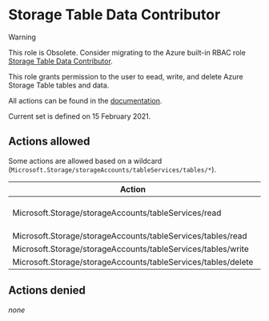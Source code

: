 # Storage Table Data Contributor

> [!WARNING]
> This role is Obsolete. Consider migrating to the Azure built-in RBAC role [Storage Table Data Contributor](https://learn.microsoft.com/en-us/azure/role-based-access-control/built-in-roles/storage#storage-table-data-contributor).

This role grants permission to the user to eead, write, and delete Azure Storage Table tables and data.

All actions can be found in the [documentation](https://learn.microsoft.com/en-us/azure/role-based-access-control/resource-provider-operations#microsoftstorage).

Current set is defined on 15 February 2021.

## Actions allowed

Some actions are allowed based on a wildcard (`Microsoft.Storage/storageAccounts/tableServices/tables/*`).

| Action | Description |
|-|-|
| Microsoft.Storage/storageAccounts/tableServices/read | Get Table service properties |
| Microsoft.Storage/storageAccounts/tableServices/tables/read |  |
| Microsoft.Storage/storageAccounts/tableServices/tables/write |  |
| Microsoft.Storage/storageAccounts/tableServices/tables/delete |  |

## Actions denied

_none_
